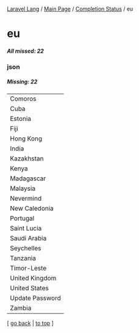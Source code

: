 [Laravel Lang](https://github.com/Laravel-Lang/lang) / [Main Page](../index.md) / [Completion Status](../status.md) / eu

# eu

##### All missed: 22


### json

##### Missing: 22

<table >
<tr><td align="left" >
Comoros
</td>
</tr>
<tr><td align="left" >
Cuba
</td>
</tr>
<tr><td align="left" >
Estonia
</td>
</tr>
<tr><td align="left" >
Fiji
</td>
</tr>
<tr><td align="left" >
Hong Kong
</td>
</tr>
<tr><td align="left" >
India
</td>
</tr>
<tr><td align="left" >
Kazakhstan
</td>
</tr>
<tr><td align="left" >
Kenya
</td>
</tr>
<tr><td align="left" >
Madagascar
</td>
</tr>
<tr><td align="left" >
Malaysia
</td>
</tr>
<tr><td align="left" >
Nevermind
</td>
</tr>
<tr><td align="left" >
New Caledonia
</td>
</tr>
<tr><td align="left" >
Portugal
</td>
</tr>
<tr><td align="left" >
Saint Lucia
</td>
</tr>
<tr><td align="left" >
Saudi Arabia
</td>
</tr>
<tr><td align="left" >
Seychelles
</td>
</tr>
<tr><td align="left" >
Tanzania
</td>
</tr>
<tr><td align="left" >
Timor-Leste
</td>
</tr>
<tr><td align="left" >
United Kingdom
</td>
</tr>
<tr><td align="left" >
United States
</td>
</tr>
<tr><td align="left" >
Update Password
</td>
</tr>
<tr><td align="left" >
Zambia
</td>
</tr>

</table>


[ [go back](../status.md) | [to top](#) ]

